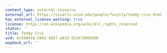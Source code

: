 ```yaml
---
content_type: external-resource
external_url: https://visarts.ucsd.edu/people/faculty/teddy-cruz.html
has_external_license_warning: true
license: https://en.wikipedia.org/wiki/All_rights_reserved
status: ''
title: Teddy Cruz
uid: bc5d8418-5862-482f-a81d-55247d360106
wayback_url: ''
---
```

